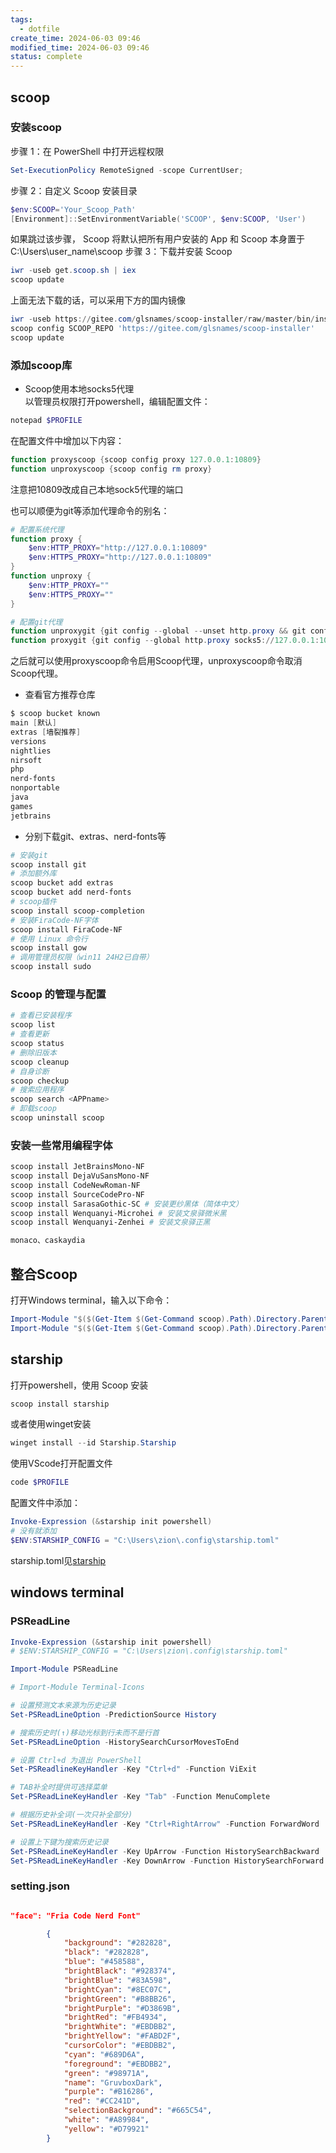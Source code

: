 ```yaml
---
tags:
  - dotfile
create_time: 2024-06-03 09:46
modified_time: 2024-06-03 09:46
status: complete
---
```

## scoop

### 安装scoop

步骤 1：在 PowerShell 中打开远程权限

```powershell
Set-ExecutionPolicy RemoteSigned -scope CurrentUser;
```

步骤 2：自定义 Scoop 安装目录

```powershell
$env:SCOOP='Your_Scoop_Path'
[Environment]::SetEnvironmentVariable('SCOOP', $env:SCOOP, 'User')
```

如果跳过该步骤， Scoop 将默认把所有用户安装的 App 和 Scoop 本身置于C:\Users\user_name\scoop
步骤 3：下载并安装 Scoop

```powershell
iwr -useb get.scoop.sh | iex
scoop update
```

上面无法下载的话，可以采用下方的国内镜像

```powershell
iwr -useb https://gitee.com/glsnames/scoop-installer/raw/master/bin/install.ps1 | iex
scoop config SCOOP_REPO 'https://gitee.com/glsnames/scoop-installer'
scoop update
```

### 添加scoop库

- Scoop使用本地socks5代理  
    以管理员权限打开powershell，编辑配置文件：

```powershell
notepad $PROFILE
```

在配置文件中增加以下内容：

```powershell
function proxyscoop {scoop config proxy 127.0.0.1:10809}
function unproxyscoop {scoop config rm proxy}
```

注意把10809改成自己本地sock5代理的端口

也可以顺便为git等添加代理命令的别名：

```powershell
# 配置系统代理
function proxy {
    $env:HTTP_PROXY="http://127.0.0.1:10809"
    $env:HTTPS_PROXY="http://127.0.0.1:10809"
}
function unproxy {
    $env:HTTP_PROXY=""
    $env:HTTPS_PROXY=""
}

# 配置git代理
function unproxygit {git config --global --unset http.proxy && git config --global --unset https.proxy}
function proxygit {git config --global http.proxy socks5://127.0.0.1:10808 && git config --global https.proxy socks5://127.0.0.1:10808}
```

之后就可以使用proxyscoop命令启用Scoop代理，unproxyscoop命令取消Scoop代理。

- 查看官方推荐仓库

```powershell
$ scoop bucket known
main [默认]
extras [墙裂推荐]
versions
nightlies
nirsoft
php
nerd-fonts
nonportable
java
games
jetbrains
```

- 分别下载git、extras、nerd-fonts等

```powershell
# 安装git
scoop install git
# 添加额外库
scoop bucket add extras
scoop bucket add nerd-fonts
# scoop插件
scoop install scoop-completion
# 安装FiraCode-NF字体
scoop install FiraCode-NF
# 使用 Linux 命令行
scoop install gow
# 调用管理员权限（win11 24H2已自带）
scoop install sudo
```

### Scoop 的管理与配置

```powershell
# 查看已安装程序
scoop list
# 查看更新
scoop status
# 删除旧版本
scoop cleanup
# 自身诊断
scoop checkup
# 搜索应用程序
scoop search <APPname>
# 卸载scoop
scoop uninstall scoop
```

### 安装一些常用编程字体

```powershell
scoop install JetBrainsMono-NF
scoop install DejaVuSansMono-NF
scoop install CodeNewRoman-NF
scoop install SourceCodePro-NF
scoop install SarasaGothic-SC # 安装更纱黑体（简体中文）
scoop install Wenquanyi-Microhei # 安装文泉驿微米黑
scoop install Wenquanyi-Zenhei # 安装文泉驿正黑

monaco、caskaydia
```

## 整合Scoop

打开Windows terminal，输入以下命令：

```powershell
Import-Module "$($(Get-Item $(Get-Command scoop).Path).Directory.Parent.FullName)\modules\scoop-completion"
Import-Module "$($(Get-Item $(Get-Command scoop).Path).Directory.Parent.FullName)\modules\scoop-completion" -ErrorAction SilentlyContinue
```

## starship

打开powershell，使用 Scoop 安装

```powershell
scoop install starship
```

或者使用winget安装

```powershell
winget install --id Starship.Starship
```

使用VScode打开配置文件

```powershell
code $PROFILE
```

配置文件中添加：

```powershell
Invoke-Expression (&starship init powershell)
# 没有就添加
$ENV:STARSHIP_CONFIG = "C:\Users\zion\.config\starship.toml"
```

starship.toml见[starship](starship.md)

## windows terminal

### PSReadLine
```powershell
Invoke-Expression (&starship init powershell)
# $ENV:STARSHIP_CONFIG = "C:\Users\zion\.config\starship.toml"

Import-Module PSReadLine

# Import-Module Terminal-Icons

# 设置预测文本来源为历史记录
Set-PSReadLineOption -PredictionSource History

# 搜索历史时(↑)移动光标到行未而不是行首
Set-PSReadLineOption -HistorySearchCursorMovesToEnd

# 设置 Ctrl+d 为退出 PowerShell
Set-PSReadlineKeyHandler -Key "Ctrl+d" -Function ViExit

# TAB补全时提供可选择菜单
Set-PSReadLineKeyHandler -Key "Tab" -Function MenuComplete

# 根据历史补全词(一次只补全部分)
Set-PSReadLineKeyHandler -Key "Ctrl+RightArrow" -Function ForwardWord

# 设置上下键为搜索历史记录
Set-PSReadLineKeyHandler -Key UpArrow -Function HistorySearchBackward
Set-PSReadLineKeyHandler -Key DownArrow -Function HistorySearchForward
```
### setting.json
```json

"face": "Fria Code Nerd Font"

        {
            "background": "#282828",
            "black": "#282828",
            "blue": "#458588",
            "brightBlack": "#928374",
            "brightBlue": "#83A598",
            "brightCyan": "#8EC07C",
            "brightGreen": "#B8BB26",
            "brightPurple": "#D3869B",
            "brightRed": "#FB4934",
            "brightWhite": "#EBDBB2",
            "brightYellow": "#FABD2F",
            "cursorColor": "#EBDBB2",
            "cyan": "#689D6A",
            "foreground": "#EBDBB2",
            "green": "#98971A",
            "name": "GruvboxDark",
            "purple": "#B16286",
            "red": "#CC241D",
            "selectionBackground": "#665C54",
            "white": "#A89984",
            "yellow": "#D79921"
        }
```

